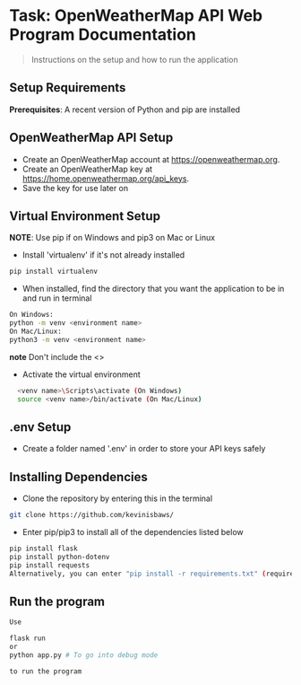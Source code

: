 # Task: OpenWeatherMap API Web Program Documentation

> Instructions on the setup and how to run the application

## Setup Requirements

**Prerequisites**: A recent version of Python and pip are installed

## OpenWeatherMap API Setup

- Create an OpenWeatherMap account at https://openweathermap.org.
- Create an OpenWeatherMap key at https://home.openweathermap.org/api_keys.
- Save the key for use later on

## Virtual Environment Setup

**NOTE**: Use pip if on Windows and pip3 on Mac or Linux

- Install 'virtualenv' if it's not already installed

```sh
pip install virtualenv
```

- When installed, find the directory that you want the application to be in and run in terminal

```sh
On Windows:
python -m venv <environment name>
On Mac/Linux:
python3 -m venv <environment name>
```

**note** Don't include the <>

- Activate the virtual environment

```sh
  <venv name>\Scripts\activate (On Windows)
  source <venv name>/bin/activate (On Mac/Linux)
```

## .env Setup

- Create a folder named '.env' in order to store your API keys safely

## Installing Dependencies

- Clone the repository by entering this in the terminal

```sh
git clone https://github.com/kevinisbaws/
```

- Enter pip/pip3 to install all of the dependencies listed below

```sh
pip install flask
pip install python-dotenv
pip install requests
Alternatively, you can enter "pip install -r requirements.txt" (requirements.txt is in this file) to install all of them

```

## Run the program

```sh
Use

flask run
or
python app.py # To go into debug mode

to run the program
```
